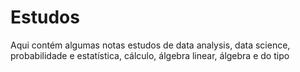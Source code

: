 # Estudos
Aqui contém algumas notas estudos de data analysis, data science, probabilidade e estatística, cálculo, álgebra linear,  álgebra e do tipo
